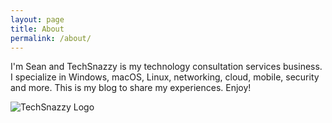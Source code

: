 ```yaml
---
layout: page
title: About
permalink: /about/
---
```


I'm Sean and TechSnazzy is my technology consultation services business. I specialize in Windows, macOS, Linux, networking, cloud, mobile, security and more. This is my blog to share my experiences. Enjoy!

![TechSnazzy Logo](https://techsnazzy.com/sean-blog/assets/logo.jpg)
